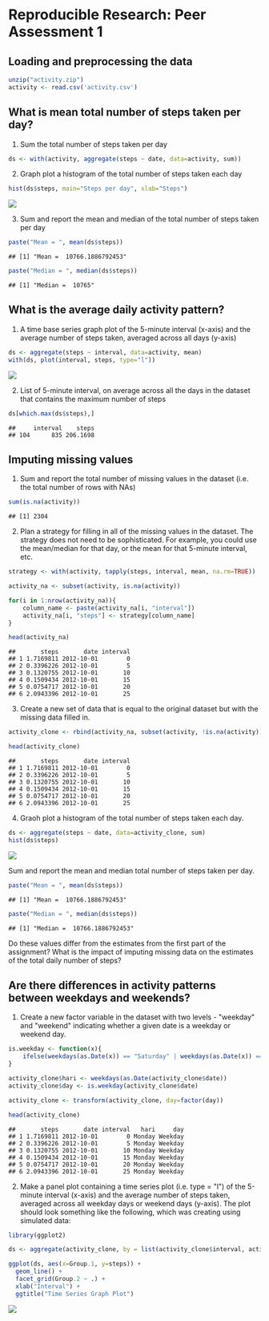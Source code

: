 # Reproducible Research: Peer Assessment 1


## Loading and preprocessing the data


```r
unzip("activity.zip")
activity <- read.csv('activity.csv')
```


## What is mean total number of steps taken per day?

1. Sum the total number of steps taken per day

```r
ds <- with(activity, aggregate(steps ~ date, data=activity, sum))
```

2. Graph plot a histogram of the total number of steps taken each day

```r
hist(ds$steps, main="Steps per day", xlab="Steps")
```

![](PA1_template_files/figure-html/unnamed-chunk-3-1.png)<!-- -->

3. Sum and report the mean and median of the total number of steps taken per day

```r
paste("Mean = ", mean(ds$steps))
```

```
## [1] "Mean =  10766.1886792453"
```

```r
paste("Median = ", median(ds$steps))
```

```
## [1] "Median =  10765"
```

## What is the average daily activity pattern?

1. A time base series graph plot of the 5-minute interval (x-axis) and the average number of steps taken, averaged across all days (y-axis)

```r
ds <- aggregate(steps ~ interval, data=activity, mean)
with(ds, plot(interval, steps, type="l"))
```

![](PA1_template_files/figure-html/unnamed-chunk-5-1.png)<!-- -->

2. List of  5-minute interval, on average across all the days in the dataset that contains the maximum number of steps

```r
ds[which.max(ds$steps),]
```

```
##     interval    steps
## 104      835 206.1698
```

## Imputing missing values

1. Sum and report the total number of missing values in the dataset (i.e. the total number of rows with NAs)


```r
sum(is.na(activity))
```

```
## [1] 2304
```

2. Plan a strategy for filling in all of the missing values in the dataset. The strategy does not need to be sophisticated. For example, you could use the mean/median for that day, or the mean for that 5-minute interval, etc.


```r
strategy <- with(activity, tapply(steps, interval, mean, na.rm=TRUE))

activity_na <- subset(activity, is.na(activity))

for(i in 1:nrow(activity_na)){
    column_name <- paste(activity_na[i, "interval"])
    activity_na[i, "steps"] <- strategy[column_name]
}

head(activity_na)
```

```
##       steps       date interval
## 1 1.7169811 2012-10-01        0
## 2 0.3396226 2012-10-01        5
## 3 0.1320755 2012-10-01       10
## 4 0.1509434 2012-10-01       15
## 5 0.0754717 2012-10-01       20
## 6 2.0943396 2012-10-01       25
```

3. Create a new set of data that is equal to the original dataset but with the missing data filled in.


```r
activity_clone <- rbind(activity_na, subset(activity, !is.na(activity)))

head(activity_clone)
```

```
##       steps       date interval
## 1 1.7169811 2012-10-01        0
## 2 0.3396226 2012-10-01        5
## 3 0.1320755 2012-10-01       10
## 4 0.1509434 2012-10-01       15
## 5 0.0754717 2012-10-01       20
## 6 2.0943396 2012-10-01       25
```

4. Graoh plot a histogram of the total number of steps taken each day.


```r
ds <- aggregate(steps ~ date, data=activity_clone, sum)
hist(ds$steps)
```

![](PA1_template_files/figure-html/unnamed-chunk-10-1.png)<!-- -->

Sum and report the mean and median total number of steps taken per day.

```r
paste("Mean = ", mean(ds$steps))
```

```
## [1] "Mean =  10766.1886792453"
```

```r
paste("Median = ", median(ds$steps))
```

```
## [1] "Median =  10766.1886792453"
```

Do these values differ from the estimates from the first part of the assignment? What is the impact of imputing missing data on the estimates of the total daily number of steps?

## Are there differences in activity patterns between weekdays and weekends?

1. Create a new factor variable in the dataset with two levels - "weekday" and "weekend" indicating whether a given date is a weekday or weekend day.


```r
is.weekday <- function(x){
    ifelse(weekdays(as.Date(x)) == "Saturday" | weekdays(as.Date(x)) == "Sunday", "Weekend", "Weekday")
}

activity_clone$hari <- weekdays(as.Date(activity_clone$date))
activity_clone$day <- is.weekday(activity_clone$date)

activity_clone <- transform(activity_clone, day=factor(day))

head(activity_clone)
```

```
##       steps       date interval   hari     day
## 1 1.7169811 2012-10-01        0 Monday Weekday
## 2 0.3396226 2012-10-01        5 Monday Weekday
## 3 0.1320755 2012-10-01       10 Monday Weekday
## 4 0.1509434 2012-10-01       15 Monday Weekday
## 5 0.0754717 2012-10-01       20 Monday Weekday
## 6 2.0943396 2012-10-01       25 Monday Weekday
```

2. Make a panel plot containing a time series plot (i.e. type = "l") of the 5-minute interval (x-axis) and the average number of steps taken, averaged across all weekday days or weekend days (y-axis). The plot should look something like the following, which was creating using simulated data:


```r
library(ggplot2)

ds <- aggregate(activity_clone, by = list(activity_clone$interval, activity_clone$day), FUN=mean, na.rm=TRUE)

ggplot(ds, aes(x=Group.1, y=steps)) + 
  geom_line() +
  facet_grid(Group.2 ~ .) +
  xlab("Interval") +
  ggtitle("Time Series Graph Plot")
```

![](PA1_template_files/figure-html/unnamed-chunk-13-1.png)<!-- -->
